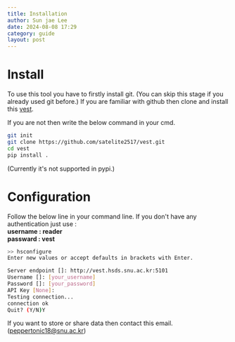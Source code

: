 ```yaml
---
title: Installation
author: Sun jae Lee
date: 2024-08-08 17:29
category: guide
layout: post
---
```


Install
=====

To use this tool you have to firstly install git. (You can skip this stage if you already used git before.) If you are familiar with github then clone and install this [vest](https://github.com/satelite2517/vest). 

If you are not then write the below command in your cmd.

```bash
git init
git clone https://github.com/satelite2517/vest.git
cd vest
pip install .
```
(Currently it's not supported in pypi.)


Configuration
=====
Follow the below line in your command line. If you don't have any authentication just use :  
__username : reader__    
__passward : vest__  

```bash
>> hsconfigure
Enter new values or accept defaults in brackets with Enter.

Server endpoint []: http://vest.hsds.snu.ac.kr:5101
Username []: [your_username]
Password []: [your_password]
API Key [None]: 
Testing connection...
connection ok
Quit? (Y/N)Y
```
If you want to store or share data then contact this email. (peppertonic18@snu.ac.kr)